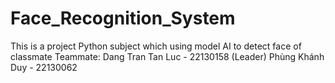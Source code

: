 # Face_Recognition_System
This is a project Python subject which using model AI to detect face of classmate 
Teammate:
  Dang Tran Tan Luc - 22130158 (Leader)
  Phùng Khánh Duy - 22130062 
